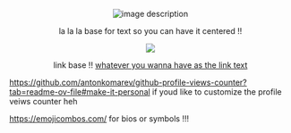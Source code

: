 <p align="center">
  <img src="https://files.catbox.moe/b70xa7.gif" alt="image description" title="image description or alt text !">
<p align="center">

<p align="center"> la la la base for text so you can have it centered !! <p align="center">

  <img src="https://komarev.com/ghpvc/?username=adogsmeow">

<p align="center"> link base !! <a href="https://actual-link-name.com">whatever you wanna have as the link text</a>

https://github.com/antonkomarev/github-profile-views-counter?tab=readme-ov-file#make-it-personal
if youd like to customize the profile veiws counter heh

https://emojicombos.com/ for bios or symbols !!!

